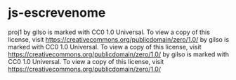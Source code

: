 # js-escrevenome

proj1 by gilso is marked with CC0 1.0 Universal. To view a copy of this license, visit https://creativecommons.org/publicdomain/zero/1.0/ by gilso is marked with CC0 1.0 Universal. To view a copy of this license, visit https://creativecommons.org/publicdomain/zero/1.0/ by gilso is marked with CC0 1.0 Universal. To view a copy of this license, visit https://creativecommons.org/publicdomain/zero/1.0/
